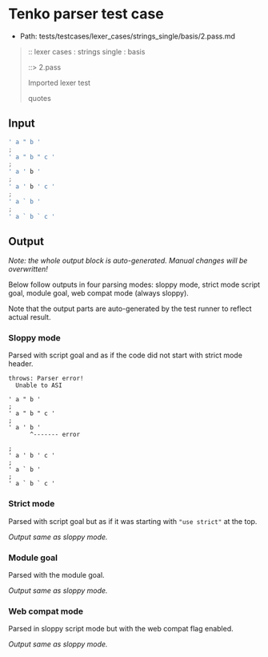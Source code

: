 # Tenko parser test case

- Path: tests/testcases/lexer_cases/strings_single/basis/2.pass.md

> :: lexer cases : strings single : basis
>
> ::> 2.pass
>
> Imported lexer test
>
> quotes

## Input

`````js
' a " b '
;
' a " b " c '
;
' a ' b '
;
' a ' b ' c '
;
' a ` b '
;
' a ` b ` c '
`````

## Output

_Note: the whole output block is auto-generated. Manual changes will be overwritten!_

Below follow outputs in four parsing modes: sloppy mode, strict mode script goal, module goal, web compat mode (always sloppy).

Note that the output parts are auto-generated by the test runner to reflect actual result.

### Sloppy mode

Parsed with script goal and as if the code did not start with strict mode header.

`````
throws: Parser error!
  Unable to ASI

' a " b '
;
' a " b " c '
;
' a ' b '
      ^------- error

;
' a ' b ' c '
;
' a ` b '
;
' a ` b ` c '
`````

### Strict mode

Parsed with script goal but as if it was starting with `"use strict"` at the top.

_Output same as sloppy mode._

### Module goal

Parsed with the module goal.

_Output same as sloppy mode._

### Web compat mode

Parsed in sloppy script mode but with the web compat flag enabled.

_Output same as sloppy mode._
